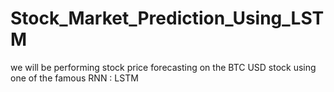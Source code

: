 # Stock_Market_Prediction_Using_LSTM
we will be performing stock price forecasting on the BTC USD stock using one of the famous RNN : LSTM
